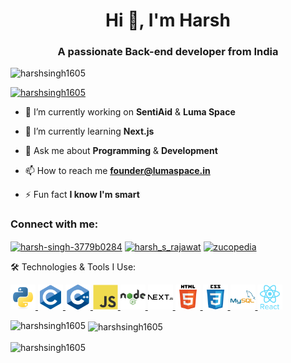<h1 align="center">Hi 👋, I'm Harsh</h1>
<h3 align="center">A passionate Back-end developer from India</h3>

<p align="left"> <img src="https://komarev.com/ghpvc/?username=harshsingh1605&label=Profile%20views&color=0e75b6&style=flat" alt="harshsingh1605" /> </p>

<p align="left"> <a href="https://github.com/ryo-ma/github-profile-trophy"><img src="https://github-profile-trophy.vercel.app/?username=harshsingh1605" alt="harshsingh1605" /></a> </p>

- 🔭 I’m currently working on **SentiAid** & **Luma Space**

- 🌱 I’m currently learning **Next.js**


- 💬 Ask me about **Programming** & **Development**

- 📫 How to reach me **founder@lumaspace.in**

- ⚡ Fun fact **I know I'm smart**

<h3 align="left">Connect with me:</h3>
<p align="left">
<a href="https://linkedin.com/in/harsh-singh-3779b0284" target="blank"><img align="center" src="https://raw.githubusercontent.com/rahuldkjain/github-profile-readme-generator/master/src/images/icons/Social/linked-in-alt.svg" alt="harsh-singh-3779b0284" height="30" width="40" /></a>
<a href="https://instagram.com/harsh_singh_rajawat_1" target="blank"><img align="center" src="https://raw.githubusercontent.com/rahuldkjain/github-profile-readme-generator/master/src/images/icons/Social/instagram.svg" alt="harsh_s_rajawat" height="30" width="40" /></a>
<a href="https://www.youtube.com/c/zucopedia" target="blank"><img align="center" src="https://raw.githubusercontent.com/rahuldkjain/github-profile-readme-generator/master/src/images/icons/Social/youtube.svg" alt="zucopedia" height="30" width="40" /></a>
</p>

🛠 Technologies & Tools I Use:
<p align="left">
  <a href="https://www.python.org" target="_blank" rel="noreferrer">
    <img src="https://raw.githubusercontent.com/devicons/devicon/master/icons/python/python-original.svg" alt="python" width="40" height="40"/>
  </a>
  <a href="https://www.w3schools.com/c/" target="_blank" rel="noreferrer">
    <img src="https://raw.githubusercontent.com/devicons/devicon/master/icons/c/c-original.svg" alt="c" width="40" height="40"/>
  </a>
  <a href="https://www.w3schools.com/cpp/" target="_blank" rel="noreferrer">
    <img src="https://raw.githubusercontent.com/devicons/devicon/master/icons/cplusplus/cplusplus-original.svg" alt="cplusplus" width="40" height="40"/>
  </a>
  <a href="https://developer.mozilla.org/en-US/docs/Web/JavaScript" target="_blank" rel="noreferrer">
    <img src="https://raw.githubusercontent.com/devicons/devicon/master/icons/javascript/javascript-original.svg" alt="javascript" width="40" height="40"/>
  </a>
  <a href="https://nodejs.org" target="_blank" rel="noreferrer">
    <img src="https://raw.githubusercontent.com/devicons/devicon/master/icons/nodejs/nodejs-original-wordmark.svg" alt="nodejs" width="40" height="40"/>
  </a>
  <a href="https://nextjs.org" target="_blank" rel="noreferrer">
    <img src="https://raw.githubusercontent.com/devicons/devicon/master/icons/nextjs/nextjs-original-wordmark.svg" alt="nextjs" width="40" height="40"/>
  </a>
  <a href="https://www.w3.org/html/" target="_blank" rel="noreferrer">
    <img src="https://raw.githubusercontent.com/devicons/devicon/master/icons/html5/html5-original-wordmark.svg" alt="html5" width="40" height="40"/>
  </a>
  <a href="https://www.w3schools.com/css/" target="_blank" rel="noreferrer">
    <img src="https://raw.githubusercontent.com/devicons/devicon/master/icons/css3/css3-original-wordmark.svg" alt="css3" width="40" height="40"/>
  </a>
  <a href="https://www.mysql.com/" target="_blank" rel="noreferrer">
    <img src="https://raw.githubusercontent.com/devicons/devicon/master/icons/mysql/mysql-original-wordmark.svg" alt="mysql" width="40" height="40"/>
  </a>
  <a href="https://reactjs.org" target="_blank" rel="noreferrer">
    <img src="https://raw.githubusercontent.com/devicons/devicon/master/icons/react/react-original-wordmark.svg" alt="react" width="40" height="40"/>
  </a>
</p>

<p><img align="left" src="https://github-readme-stats.vercel.app/api/top-langs?username=harshsingh1605&show_icons=true&locale=en&layout=compact" alt="harshsingh1605" /></p>

<p>&nbsp;<img align="center" src="https://github-readme-stats.vercel.app/api?username=harshsingh1605&show_icons=true&locale=en" alt="harshsingh1605" /></p>

<p><img align="center" src="https://github-readme-streak-stats.herokuapp.com/?user=harshsingh1605&" alt="harshsingh1605" /></p>
